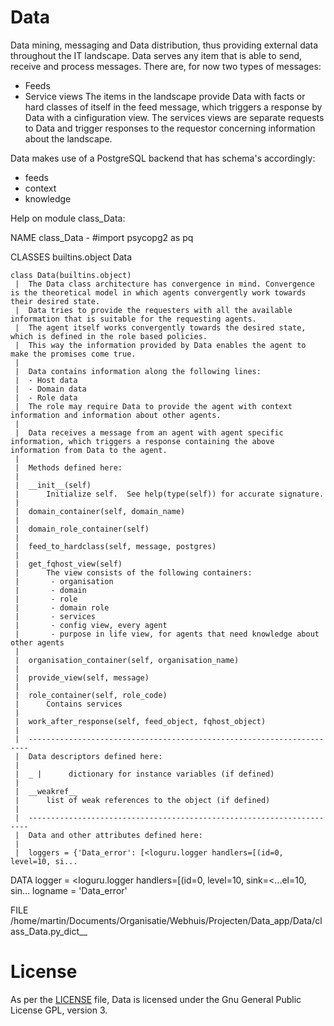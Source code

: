 # Data
Data mining, messaging and Data distribution, thus providing external data throughout the IT landscape.
Data serves any item that is able to send, receive and process messages.
There are, for now two types of messages:
- Feeds
- Service views
The items in the landscape provide Data with facts or hard classes of itself in the feed message, which triggers a response by Data with a cinfiguration view.
The services views are separate requests to Data and trigger responses to the requestor concerning information about the landscape.

Data makes use of a PostgreSQL backend that has schema's accordingly:
- feeds
- context
- knowledge

Help on module class_Data:

NAME
    class_Data - #import psycopg2 as pq

CLASSES
    builtins.object
        Data
    
    class Data(builtins.object)
     |  The Data class architecture has convergence in mind. Convergence is the theoretical model in which agents convergently work towards their desired state.
     |  Data tries to provide the requesters with all the available information that is suitable for the requesting agents.
     |  The agent itself works convergently towards the desired state, which is defined in the role based policies.
     |  This way the information provided by Data enables the agent to make the promises come true.
     |  
     |  Data contains information along the following lines:
     |  - Host data
     |  - Domain data
     |  - Role data
     |  The role may require Data to provide the agent with context information and information about other agents.
     |  
     |  Data receives a message from an agent with agent specific information, which triggers a response containing the above information from Data to the agent.
     |  
     |  Methods defined here:
     |  
     |  __init__(self)
     |      Initialize self.  See help(type(self)) for accurate signature.
     |  
     |  domain_container(self, domain_name)
     |  
     |  domain_role_container(self)
     |  
     |  feed_to_hardclass(self, message, postgres)
     |  
     |  get_fqhost_view(self)
     |      The view consists of the following containers:
     |       - organisation
     |       - domain
     |       - role
     |       - domain role
     |       - services
     |       - config view, every agent
     |       - purpose in life view, for agents that need knowledge about other agents
     |  
     |  organisation_container(self, organisation_name)
     |  
     |  provide_view(self, message)
     |  
     |  role_container(self, role_code)
     |      Contains services
     |  
     |  work_after_response(self, feed_object, fqhost_object)
     |  
     |  ----------------------------------------------------------------------
     |  Data descriptors defined here:
     |  
     |  _ |      dictionary for instance variables (if defined)
     |  
     |  __weakref__
     |      list of weak references to the object (if defined)
     |  
     |  ----------------------------------------------------------------------
     |  Data and other attributes defined here:
     |  
     |  loggers = {'Data_error': [<loguru.logger handlers=[(id=0, level=10, si...

DATA
    logger = <loguru.logger handlers=[(id=0, level=10, sink=<...el=10, sin...
    logname = 'Data_error'

FILE
    /home/martin/Documents/Organisatie/Webhuis/Projecten/Data_app/Data/class_Data.py_dict__ 

# License
As per the <a href="https://webhuis.nl/index.php?page=gpl-license">LICENSE</a> file, Data is licensed under the Gnu General Public License GPL, version 3.
